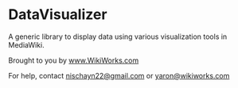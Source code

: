 DataVisualizer
==============

A generic library to display data using various visualization tools in MediaWiki.



Brought to you by www.WikiWorks.com 

For help, contact nischayn22@gmail.com or yaron@wikiworks.com

